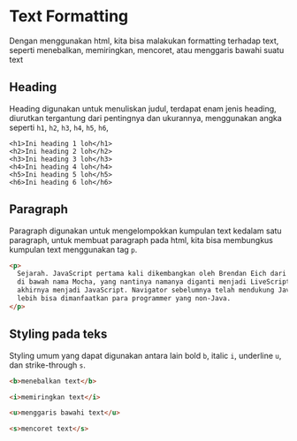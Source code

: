 # Text Formatting

Dengan menggunakan html, kita bisa malakukan formatting terhadap text, seperti menebalkan, memiringkan, mencoret, atau menggaris bawahi suatu text

## Heading

Heading digunakan untuk menuliskan judul, terdapat enam jenis heading, diurutkan tergantung dari pentingnya dan ukurannya, menggunakan angka seperti `h1`, `h2`, `h3`, `h4`, `h5`, `h6`,

```
<h1>Ini heading 1 loh</h1>
<h2>Ini heading 2 loh</h2>
<h3>Ini heading 3 loh</h3>
<h4>Ini heading 4 loh</h4>
<h5>Ini heading 5 loh</h5>
<h6>Ini heading 6 loh</h6>
```

## Paragraph

Paragraph digunakan untuk mengelompokkan kumpulan text kedalam satu paragraph, untuk membuat paragraph pada html, kita bisa membungkus kumpulan text menggunakan tag `p`.

```html
<p>
  Sejarah. JavaScript pertama kali dikembangkan oleh Brendan Eich dari Netscape
  di bawah nama Mocha, yang nantinya namanya diganti menjadi LiveScript, dan
  akhirnya menjadi JavaScript. Navigator sebelumnya telah mendukung Java untuk
  lebih bisa dimanfaatkan para programmer yang non-Java.
</p>
```

## Styling pada teks

Styling umum yang dapat digunakan antara lain bold `b`, italic `i`, underline `u`, dan strike-through `s`.

```html
<b>menebalkan text</b>

<i>memiringkan text</i>

<u>menggaris bawahi text</u>

<s>mencoret text</s>
```
